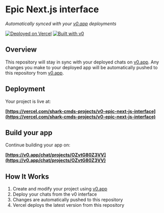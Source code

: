 # Epic Next.js interface

*Automatically synced with your [v0.app](https://v0.app) deployments*

[![Deployed on Vercel](https://img.shields.io/badge/Deployed%20on-Vercel-black?style=for-the-badge&logo=vercel)](https://vercel.com/shark-cmds-projects/v0-epic-next-js-interface)
[![Built with v0](https://img.shields.io/badge/Built%20with-v0.app-black?style=for-the-badge)](https://v0.app/chat/projects/OZvtG80Z3VV)

## Overview

This repository will stay in sync with your deployed chats on [v0.app](https://v0.app).
Any changes you make to your deployed app will be automatically pushed to this repository from [v0.app](https://v0.app).

## Deployment

Your project is live at:

**[https://vercel.com/shark-cmds-projects/v0-epic-next-js-interface](https://vercel.com/shark-cmds-projects/v0-epic-next-js-interface)**

## Build your app

Continue building your app on:

**[https://v0.app/chat/projects/OZvtG80Z3VV](https://v0.app/chat/projects/OZvtG80Z3VV)**

## How It Works

1. Create and modify your project using [v0.app](https://v0.app)
2. Deploy your chats from the v0 interface
3. Changes are automatically pushed to this repository
4. Vercel deploys the latest version from this repository